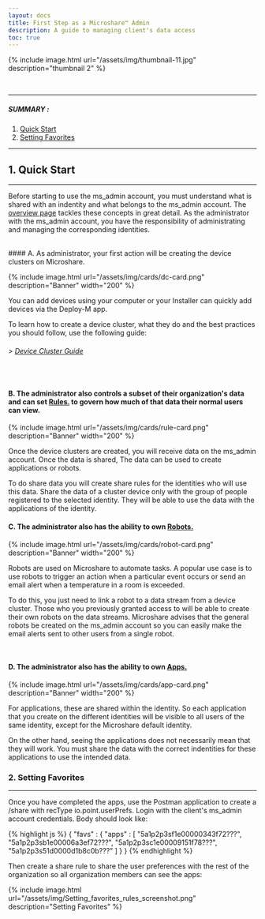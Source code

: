 ```yaml
---
layout: docs
title: First Step as a Microshare™ Admin
description: A guide to managing client's data access
toc: true
---
```




{% include image.html url="/assets/img/thumbnail-11.jpg" description="thumbnail 2" %}

<br>

---------------------------------------

##### SUMMARY : 

1. [Quick Start](./#1-quick-start)
2. [Setting Favorites](./#2-setting-favorites)



---------------------------------------

## 1. Quick Start
---------------------------------------

Before starting to use the ms_admin account, you must understand what is shared with an indentity and what belongs to the ms_admin account. The [overview page](../overview) tackles these concepts in great detail. As the administrator with the ms_admin account, you have the responsibility of administrating and managing the corresponding identities. 

<br>
#### A. As administrator, your first action will be creating the device clusters on Microshare.

{% include image.html url="/assets/img/cards/dc-card.png" description="Banner" width="200" %} 

You can add devices using your computer or your Installer can quickly add devices via the Deploy-M app. 

To learn how to create a device cluster, what they do and the best practices you should follow, use the following guide:

###### > [Device Cluster Guide](/docs/2/technical/microshare-platform/device-cluster-guide/)
<br>

#### B. The administrator also controls a subset of their organization's data and can set [Rules.](/docs/2/technical/microshare-platform/rules-guide/) to govern how much of that data their normal users can view. 

{% include image.html url="/assets/img/cards/rule-card.png" description="Banner" width="200" %} 

Once the device clusters are created, you will receive data on the ms_admin account. Once the data is shared, The data can be used to create applications or robots. 

To do share data you will create share rules for the identities who will use this data. Share the data of a cluster device only with the group of people registered to the selected identity. They will be able to use the data with the applications of the identity.
<br>

#### C. The administrator also has the ability to own [Robots.](/docs/2/technical/microshare-platform-advanced/robots-guide/)

{% include image.html url="/assets/img/cards/robot-card.png" description="Banner" width="200" %} 

Robots are used on Microshare to automate tasks. A popular use case is to use robots to trigger an action when a particular event occurs or send an email alert when a temperature in a room is exceeded.

To do this, you just need to link a robot to a data stream from a device cluster. 
Those who you previously granted access to will be able to create their own robots on the data streams. Microshare advises that the general robots be created on the ms_admin account so you can easily make the email alerts sent to other users from a single robot. 

<br>

#### D. The administrator also has the ability to own [Apps.](/docs/2/technical/microshare-platform/dashboard-guide/)

{% include image.html url="/assets/img/cards/app-card.png" description="Banner" width="200" %} 

For applications, these are shared within the identity. So each application that you create on the different identities will be visible to all users of the same identity, except for the Microshare default identity. 

On the other hand, seeing the applications does not necessarily mean that they will work. You must share the data with the correct indentities for these applications to use the intended data. 

### 2. Setting Favorites
---------------------------------------

Once you have completed the apps, use the Postman application to create a /share with recType io.point.userPrefs. Login with the client's ms_admin account credentials.  Body should look like: 

{% highlight js %}
  { 
    "favs" : { 
      "apps" : 
        [ 
          "5a1p2p3sf1e00000343f72???", 
          "5a1p2p3sb1e00006a3ef72???", 
          "5a1p2p3sc1e00009151f78???", 
          "5a1p2p3s51d0000d1b8c0b???" 
        ] 
    }
  } 
{% endhighlight %}

Then create a share rule to share the user preferences with the rest of the organization so all organization members can see the apps:

{% include image.html url="/assets/img/Setting_favorites_rules_screenshot.png" description="Setting Favorites" %}


